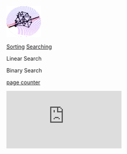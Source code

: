 <a href="search.html#" id="logo"></a> <a href="search.html#" class="navbar-brand" title="logo"><img src="src/assets/logo.png" width="90" height="80" /></a>

<a href="search.html#" id="menu-icon"></a> [Sorting](sort.html) <a href="search.html#" class="current">Searching</a>

Linear Search

Binary Search

  
[page counter](https://www.freecounterstat.com)

[![page counter](https://counter5.stat.ovh/private/freecounterstat.php?c=fbp12lg5qfuxxlsmlznhmyuh5qc33xr2 "page counter")](https://www.freecounterstat.com "page counter")
